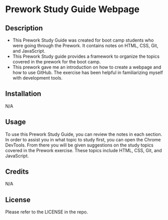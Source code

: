 # Prework Study Guide Webpage

## Description

- This Prework Study Guide was created for boot camp students who were going through the Prework. It contains notes on HTML, CSS, Git, and JavaScript.
- This Prework Study guide provides a framework to organize the topics covered in the prework for the boot camp.
- This prework gave me an introduction on how to create a webpage and how to use GitHub. The exercise has been helpful in familiarizing myself with development tools. 

## Installation

N/A

## Usage

To use this Prework Study Guide, you can review the notes in each section. In order to assist you in what topic to study first, you can open the Chrome DevTools. From there you will be given suggestions on the study topics covered in the Prework exercise. These topics include HTML, CSS, Git, and JavaScript.

## Credits

N/A

## License

Please refer to the LICENSE in the repo.
